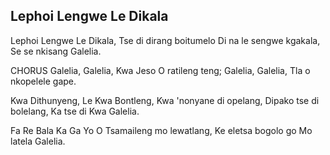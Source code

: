 ## Lephoi Lengwe Le Dikala

Lephoi Lengwe Le Dikala,
Tse di dirang boitumelo
Di na le sengwe kgakala,
Se se nkisang Galelia.

CHORUS
Galelia, Galelia, Kwa Jeso O ratileng teng;
Galelia, Galelia, Tla o nkopelele gape.

Kwa Dithunyeng, Le Kwa Bontleng,
Kwa 'nonyane di opelang,
Dipako tse di bolelang,
Ka tse di Kwa Galelia.

Fa Re Bala Ka Ga Yo O
Tsamaileng mo lewatlang,
Ke eletsa bogolo go
Mo latela Galelia.
